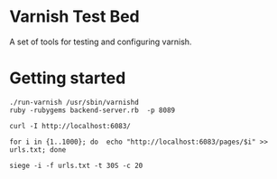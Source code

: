# Varnish Test Bed

A set of tools for testing and configuring varnish.

# Getting started

    ./run-varnish /usr/sbin/varnishd 
    ruby -rubygems backend-server.rb  -p 8089

    curl -I http://localhost:6083/

    for i in {1..1000}; do  echo "http://localhost:6083/pages/$i" >> urls.txt; done
    
    siege -i -f urls.txt -t 30S -c 20

